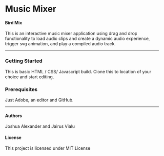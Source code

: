 # Music Mixer
#### Bird Mix
This is an interactive music mixer application using drag and drop functionality to load audio clips and create
a dynamic audio experience, trigger svg animation, and play a compiled audio track.
- - - -
### Getting Started
This is basic HTML / CSS/ Javascript build.
Clone this to location of your choice and start editing.

### Prerequisites
Just Adobe, an editor and GitHub.
  - - - -
#### Authors
Joshua Alexander and Jairus Vialu

#### License

This project is licensed under MIT License


